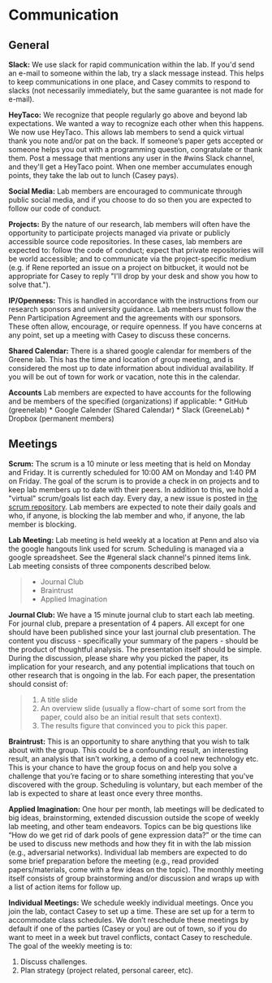 # Communication

## General

**Slack:** We use slack for rapid communication within the lab. If you'd send an e-mail to someone within the lab, try a slack message instead. This helps to keep communications in one place, and Casey commits to respond to slacks (not necessarily immediately, but the same guarantee is not made for e-mail).

**HeyTaco:** We recognize that people regularly go above and beyond lab expectations. We wanted a way to recognize each other when this happens. We now use HeyTaco. This allows lab members to send a quick virtual thank you note and/or pat on the back. If someone’s paper gets accepted or someone helps you out with a programming question, congratulate or thank them. Post a message that mentions any user in the \#wins Slack channel, and they'll get a HeyTaco point. When one member accumulates enough points, they take the lab out to lunch (Casey pays).

**Social Media:** Lab members are encouraged to communicate through public social media, and if you choose to do so then you are expected to follow our code of conduct.

**Projects:** By the nature of our research, lab members will often have the opportunity to participate projects managed via private or publicly accessible source code repositories. In these cases, lab members are expected to: follow the code of conduct; expect that private repositories will be world accessible; and to communicate via the project-specific medium (e.g. if Rene reported an issue on a project on bitbucket, it would not be appropriate for Casey to reply "I'll drop by your desk and show you how to solve that.").

**IP/Openness:** This is handled in accordance with the instructions from our research sponsors and university guidance. Lab members must follow the Penn Participation Agreement and the agreements with our sponsors. These often allow, encourage, or require openness. If you have concerns at any point, set up a meeting with Casey to discuss these concerns.

**Shared Calendar:** There is a shared google calendar for members of the Greene lab. This has the time and location of group meeting, and is considered the most up to date information about individual availability. If you will be out of town for work or vacation, note this in the calendar.

**Accounts** Lab members are expected to have accounts for the following and be members of the specified (organizations) if applicable: \* GitHub (greenelab) \* Google Calender (Shared Calendar) \* Slack (GreeneLab) \* Dropbox (permanent members)

## Meetings

**Scrum:** The scrum is a 10 minute or less meeting that is held on Monday and Friday. It is currently scheduled for 10:00 AM on Monday and 1:40 PM on Friday. The goal of the scrum is to provide a check in on projects and to keep lab members up to date with their peers. In addition to this, we hold a "virtual" scrum/goals list each day. Every day, a new issue is posted in [the scrum repository](https://github.com/greenelab/scrum/issues/). Lab members are expected to note their daily goals and who, if anyone, is blocking the lab member and who, if anyone, the lab member is blocking.

**Lab Meeting:** Lab meeting is held weekly at a location at Penn and also via the google hangouts link used for scrum. Scheduling is managed via a google spreadsheet. See the \#general slack channel's pinned items link. Lab meeting consists of three components described below.

>   - Journal Club
>   - Braintrust
>   - Applied Imagination

**Journal Club:** We have a 15 minute journal club to start each lab meeting. For journal club, prepare a presentation of 4 papers. All except for one should have been published since your last journal club presentation. The content you discuss - specifically your summary of the papers - should be the product of thoughtful analysis. The presentation itself should be simple. During the discussion, please share why you picked the paper, its implication for your research, and any potential implications that touch on other research that is ongoing in the lab. For each paper, the presentation should consist of:

> 1.  A title slide
> 2.  An overview slide (usually a flow-chart of some sort from the paper, could also be an initial result that sets context).
> 3.  The results figure that convinced you to pick this paper.

**Braintrust:** This is an opportunity to share anything that you wish to talk about with the group. This could be a confounding result, an interesting result, an analysis that isn’t working, a demo of a cool new technology etc. This is your chance to have the group focus on and help you solve a challenge that you’re facing or to share something interesting that you've discovered with the group. Scheduling is voluntary, but each member of the lab is expected to share at least once every three months.

**Applied Imagination:** One hour per month, lab meetings will be dedicated to big ideas, brainstorming, extended discussion outside the scope of weekly lab meeting, and other team endeavors. Topics can be big questions like “How do we get rid of dark pools of gene expression data?” or the time can be used to discuss new methods and how they fit in with the lab mission (e.g., adversarial networks). Individual lab members are expected to do some brief preparation before the meeting (e.g., read provided papers/materials, come with a few ideas on the topic). The monthly meeting itself consists of group brainstorming and/or discussion and wraps up with a list of action items for follow up.

**Individual Meetings:** We schedule weekly individual meetings. Once you join the lab, contact Casey to set up a time. These are set up for a term to accommodate class schedules. We don’t reschedule these meetings by default if one of the parties (Casey or you) are out of town, so if you do want to meet in a week but travel conflicts, contact Casey to reschedule. The goal of the weekly meeting is to:

1.  Discuss challenges.
2.  Plan strategy (project related, personal career, etc).
